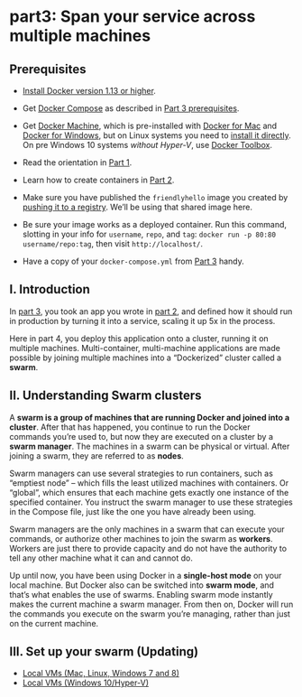 
# part3: Span your service across multiple machines


## Prerequisites

*   [Install Docker version 1.13 or higher](https://docs.docker.com/engine/installation/).

*   Get [Docker Compose](https://docs.docker.com/compose/overview/) as described in [Part 3 prerequisites](https://docs.docker.com/get-started/part3/#prerequisites).

*   Get [Docker Machine](https://docs.docker.com/machine/overview/), which is pre-installed with [Docker for Mac](https://docs.docker.com/docker-for-mac/) and [Docker for Windows](https://docs.docker.com/docker-for-windows/), but on Linux systems you need to [install it directly](https://docs.docker.com/machine/install-machine/#installing-machine-directly). On pre Windows 10 systems _without Hyper-V_, use [Docker Toolbox](https://docs.docker.com/toolbox/overview/).

*   Read the orientation in [Part 1](https://docs.docker.com/get-started/).

*   Learn how to create containers in [Part 2](https://docs.docker.com/get-started/part2/).

*   Make sure you have published the `friendlyhello` image you created by [pushing it to a registry](https://docs.docker.com/get-started/part2/#share-your-image). We’ll be using that shared image here.

*   Be sure your image works as a deployed container. Run this command, slotting in your info for `username`, `repo`, and `tag`: `docker run -p 80:80 username/repo:tag`, then visit `http://localhost/`.

*   Have a copy of your `docker-compose.yml` from [Part 3](https://docs.docker.com/get-started/part3/) handy.


## I.  Introduction

In [part 3](https://docs.docker.com/get-started/part3/), you took an app you wrote in [part 2](https://docs.docker.com/get-started/part2/), and defined how it should run in production by turning it into a service, scaling it up 5x in the process.

Here in part 4, you deploy this application onto a cluster, running it on multiple machines. Multi-container, multi-machine applications are made possible by joining multiple machines into a “Dockerized” cluster called a **swarm**.

## II. Understanding Swarm clusters
A **swarm is a group of machines that are running Docker and joined into a cluster**. After that has happened, you continue to run the Docker commands you’re used to, but now they are executed on a cluster by a **swarm manager**. The machines in a swarm can be physical or virtual. After joining a swarm, they are referred to as **nodes**.

Swarm managers can use several strategies to run containers, such as “emptiest node” – which fills the least utilized machines with containers. Or “global”, which ensures that each machine gets exactly one instance of the specified container. You instruct the swarm manager to use these strategies in the Compose file, just like the one you have already been using.

Swarm managers are the only machines in a swarm that can execute your commands, or authorize other machines to join the swarm as **workers**. Workers are just there to provide capacity and do not have the authority to tell any other machine what it can and cannot do.

Up until now, you have been using Docker in a **single-host mode** on your local machine. But Docker also can be switched into **swarm mode**, and that’s what enables the use of swarms. Enabling swarm mode instantly makes the current machine a swarm manager. From then on, Docker will run the commands you execute on the swarm you’re managing, rather than just on the current machine.

## III. Set up your swarm (Updating)
*   [Local VMs (Mac, Linux, Windows 7 and 8)](https://docs.docker.com/get-started/part4/#local)
*   [Local VMs (Windows 10/Hyper-V)](https://docs.docker.com/get-started/part4/#localwin)

